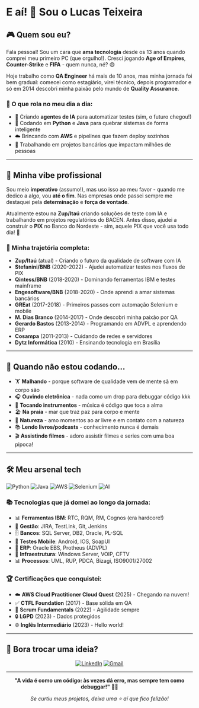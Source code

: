 # E aí! 👋 Sou o Lucas Teixeira

## 🎮 Quem sou eu?

Fala pessoal! Sou um cara que **ama tecnologia** desde os 13 anos quando comprei meu primeiro PC (que orgulho!). Cresci jogando **Age of Empires**, **Counter-Strike** e **FIFA** - quem nunca, né? 😄

Hoje trabalho como **QA Engineer** há mais de 10 anos, mas minha jornada foi bem gradual: comecei como estagiário, virei técnico, depois programador e só em 2014 descobri minha paixão pelo mundo de **Quality Assurance**.

### 🚀 O que rola no meu dia a dia:
- 🤖 Criando **agentes de IA** para automatizar testes (sim, o futuro chegou!)
- 🐍 Codando em **Python** e **Java** para quebrar sistemas de forma inteligente
- ☁️ Brincando com **AWS** e pipelines que fazem deploy sozinhos
- 🏦 Trabalhando em projetos bancários que impactam milhões de pessoas

---

## 🎯 Minha vibe profissional

Sou meio **imperativo** (assumo!), mas uso isso ao meu favor - quando me dedico a algo, vou **até o fim**. Nas empresas onde passei sempre me destaquei pela **determinação** e **força de vontade**. 

Atualmente estou na **Zup/Itaú** criando soluções de teste com IA e trabalhando em projetos regulatórios do BACEN. Antes disso, ajudei a construir o **PIX** no Banco do Nordeste - sim, aquele PIX que você usa todo dia! 💸

### 🏢 Minha trajetória completa:
- **Zup/Itaú** (atual) - Criando o futuro da qualidade de software com IA
- **Stefanini/BNB** (2020-2022) - Ajudei automatizar testes nos fluxos de PIX
- **Qintess/BNB** (2018-2020) - Dominando ferramentas IBM e testes mainframe
- **Engesoftware/BNB** (2018-2020) - Onde aprendi a amar sistemas bancários
- **GREat** (2017-2018) - Primeiros passos com automação Selenium e mobile
- **M. Dias Branco** (2014-2017) - Onde descobri minha paixão por QA
- **Gerardo Bastos** (2013-2014) - Programando em ADVPL e aprendendo ERP
- **Cosampa** (2011-2013) - Cuidando de redes e servidores
- **Dytz Informática** (2010) - Ensinando tecnologia em Brasília

---

## 🎵 Quando não estou codando...

- 🏋️ **Malhando** - porque software de qualidade vem de mente sã em corpo são
- 🎧 **Ouvindo eletrônica** - nada como um drop para debuggar código kkk
- 🎸 **Tocando instrumentos** - música é código que toca a alma
- 🏖️ **Na praia** - mar que traz paz para corpo e mente
- 🌱 **Natureza** - amo momentos ao ar livre e em contato com a natureza
- 📚 **Lendo livros/podcasts** - conhecimento nunca é demais
- 🎬 **Assistindo filmes** - adoro assistir filmes e series com uma boa pipoca!

---

## 🛠️ Meu arsenal tech

![Python](https://img.shields.io/badge/Python-Minha%20paixão-3776AB?style=for-the-badge&logo=python&logoColor=white)
![Java](https://img.shields.io/badge/Java-Clássico-ED8B00?style=for-the-badge&logo=openjdk&logoColor=white)
![AWS](https://img.shields.io/badge/AWS-Na%20nuvem-232F3E?style=for-the-badge&logo=amazon-aws&logoColor=white)
![Selenium](https://img.shields.io/badge/Selenium-Automatizando-43B02A?style=for-the-badge&logo=selenium&logoColor=white)
![AI](https://img.shields.io/badge/AI-O%20futuro-FF6B6B?style=for-the-badge&logo=openai&logoColor=white)

### 📚 Tecnologias que já domei ao longo da jornada:
- 📊 **Ferramentas IBM**: RTC, RQM, RM, Cognos (era hardcore!)
- 📁 **Gestão**: JIRA, TestLink, Git, Jenkins
- 🗄️ **Bancos**: SQL Server, DB2, Oracle, PL-SQL
- 📱 **Testes Mobile**: Android, IOS, SoapUI
- 🏢 **ERP**: Oracle EBS, Protheus (ADVPL)
- 🔧 **Infraestrutura**: Windows Server, VOIP, CFTV
- 📊 **Processos**: UML, RUP, PDCA, Bizagi, ISO9001/27002

### 🏆 Certificações que conquistei:
- ☁️ **AWS Cloud Practitioner Cloud Quest** (2025) - Chegando na nuvem!
- ✅ **CTFL Foundation** (2017) - Base sólida em QA
- 🏃 **Scrum Fundamentals** (2022) - Agilidade sempre
- 🔒 **LGPD** (2023) - Dados protegidos
- 🌐 **Inglês Intermediário** (2023) - Hello world!

---

## 🤝 Bora trocar uma ideia?

<div align="center">

[![LinkedIn](https://img.shields.io/badge/LinkedIn-Vamos%20conectar-0077B5?style=for-the-badge&logo=linkedin&logoColor=white)](https://linkedin.com/in/lucas-teixeira-67b08b47)
[![Gmail](https://img.shields.io/badge/Gmail-Me%20manda%20um%20oi-D14836?style=for-the-badge&logo=gmail&logoColor=white)](mailto:lucasteixeira.ti@gmail.com)

</div>

---

<div align="center">

**"A vida é como um código: às vezes dá erro, mas sempre tem como debuggar!"** 🐛✨

*Se curtiu meus projetos, deixa uma ⭐ aí que fico felizão!*

</div>
